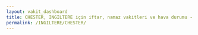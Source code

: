 ```yaml
---
layout: vakit_dashboard
title: CHESTER, INGILTERE için iftar, namaz vakitleri ve hava durumu - ilçe/eyalet seç
permalink: /INGILTERE/CHESTER/
---
```


<script type="text/javascript">
  var GLOBAL_COUNTRY = 'INGILTERE';
  var GLOBAL_CITY = 'CHESTER';
  var GLOBAL_STATE = '';
  var lat = 72;
  var lon = 21;
</script>
